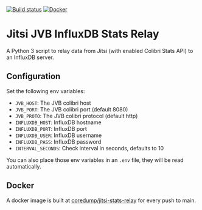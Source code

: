 [![Build status](https://img.shields.io/github/workflow/status/coredump-ch/jitsi-stats-relay/CI/main)](https://github.com/coredump-ch/jitsi-stats-relay/actions?query=workflow%3ACI)
[![Docker][docker-badge]][docker]

# Jitsi JVB InfluxDB Stats Relay

A Python 3 script to relay data from Jitsi (with enabled Colibri Stats API) to
an InfluxDB server.

## Configuration

Set the following env variables:

- `JVB_HOST`: The JVB colibri host
- `JVB_PORT`: The JVB colibri port (default 8080)
- `JVB_PROTO`: The JVB colibri protocol (default http)
- `INFLUXDB_HOST`: InfluxDB hostname
- `INFLUXDB_PORT`: InfluxDB port
- `INFLUXDB_USER`: InfluxDB username
- `INFLUXDB_PASS`: InfluxDB password
- `INTERVAL_SECONDS`: Check interval in seconds, defaults to 10

You can also place those env variables in an `.env` file, they will be read
automatically.

## Docker

A docker image is built at
[coredump/jitsi-stats-relay](https://hub.docker.com/r/coredump/jitsi-stats-relay/)
for every push to main.

<!-- Badges -->
[docker]: https://hub.docker.com/r/coredump/jitsi-stats-relay/
[docker-badge]: https://img.shields.io/badge/docker%20image-coredump%2Fttn--relay-blue.svg
